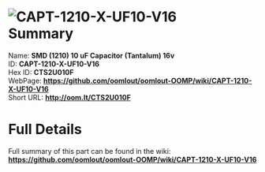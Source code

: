 
![CAPT-1210-X-UF10-V16](https://github.com/oomlout/oomlout-OOMP/blob/master/parts/CAPT-1210-X-UF10-V16/CAPT-1210-X-UF10-V16_420.jpg)   
Summary
=================
  
Name: __SMD (1210) 10 uF Capacitor (Tantalum) 16v__    
ID: __CAPT-1210-X-UF10-V16__   
Hex ID: __CTS2U010F__   
WebPage: __https://github.com/oomlout/oomlout-OOMP/wiki/CAPT-1210-X-UF10-V16__   
Short URL: __http://oom.lt/CTS2U010F__   

Full Details
==========================
Full summary of this part can be found in the wiki:   
__https://github.com/oomlout/oomlout-OOMP/wiki/CAPT-1210-X-UF10-V16__    

